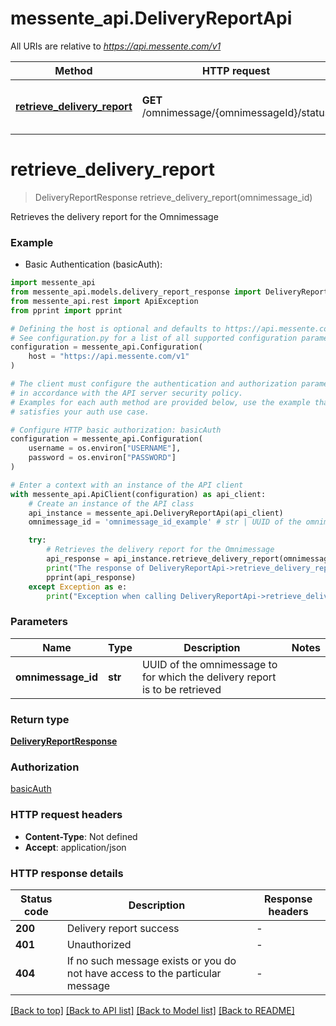 # messente_api.DeliveryReportApi

All URIs are relative to *https://api.messente.com/v1*

Method | HTTP request | Description
------------- | ------------- | -------------
[**retrieve_delivery_report**](DeliveryReportApi.md#retrieve_delivery_report) | **GET** /omnimessage/{omnimessageId}/status | Retrieves the delivery report for the Omnimessage


# **retrieve_delivery_report**
> DeliveryReportResponse retrieve_delivery_report(omnimessage_id)

Retrieves the delivery report for the Omnimessage

### Example

* Basic Authentication (basicAuth):

```python
import messente_api
from messente_api.models.delivery_report_response import DeliveryReportResponse
from messente_api.rest import ApiException
from pprint import pprint

# Defining the host is optional and defaults to https://api.messente.com/v1
# See configuration.py for a list of all supported configuration parameters.
configuration = messente_api.Configuration(
    host = "https://api.messente.com/v1"
)

# The client must configure the authentication and authorization parameters
# in accordance with the API server security policy.
# Examples for each auth method are provided below, use the example that
# satisfies your auth use case.

# Configure HTTP basic authorization: basicAuth
configuration = messente_api.Configuration(
    username = os.environ["USERNAME"],
    password = os.environ["PASSWORD"]
)

# Enter a context with an instance of the API client
with messente_api.ApiClient(configuration) as api_client:
    # Create an instance of the API class
    api_instance = messente_api.DeliveryReportApi(api_client)
    omnimessage_id = 'omnimessage_id_example' # str | UUID of the omnimessage to for which the delivery report is to be retrieved

    try:
        # Retrieves the delivery report for the Omnimessage
        api_response = api_instance.retrieve_delivery_report(omnimessage_id)
        print("The response of DeliveryReportApi->retrieve_delivery_report:\n")
        pprint(api_response)
    except Exception as e:
        print("Exception when calling DeliveryReportApi->retrieve_delivery_report: %s\n" % e)
```



### Parameters


Name | Type | Description  | Notes
------------- | ------------- | ------------- | -------------
 **omnimessage_id** | **str**| UUID of the omnimessage to for which the delivery report is to be retrieved | 

### Return type

[**DeliveryReportResponse**](DeliveryReportResponse.md)

### Authorization

[basicAuth](../README.md#basicAuth)

### HTTP request headers

 - **Content-Type**: Not defined
 - **Accept**: application/json

### HTTP response details

| Status code | Description | Response headers |
|-------------|-------------|------------------|
**200** | Delivery report success |  -  |
**401** | Unauthorized |  -  |
**404** | If no such message exists or you do not have access to the particular message |  -  |

[[Back to top]](#) [[Back to API list]](../README.md#documentation-for-api-endpoints) [[Back to Model list]](../README.md#documentation-for-models) [[Back to README]](../README.md)

